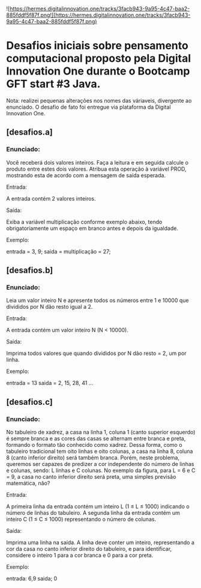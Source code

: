 ![https://hermes.digitalinnovation.one/tracks/3facb943-9a95-4c47-baa2-885fddf5f87f.png!](https://hermes.digitalinnovation.one/tracks/3facb943-9a95-4c47-baa2-885fddf5f87f.png)
# Desafios iniciais sobre pensamento computacional proposto pela Digital Innovation One durante o Bootcamp GFT start #3 Java.

Nota: realizei pequenas alterações nos nomes das váriaveis, divergente ao enunciado. O desafio de fato foi entregue via plataforma da Digital Innovation One.

## [desafios.a]

### Enunciado:

Você receberá dois valores inteiros.
Faça a leitura e em seguida calcule o produto entre estes dois valores. 
Atribua esta operação à variável PROD, mostrando esta de acordo com a mensagem de saída esperada.

Entrada:

A entrada contém 2 valores inteiros.

Saída:

Exiba a variável multiplicação conforme exemplo abaixo, tendo obrigatoriamente um espaço em branco antes e depois da igualdade.

Exemplo:

entrada = 3, 9;
saida = multiplicação = 27;


## [desafios.b]

### Enunciado:

Leia um valor inteiro N e apresente todos os números entre 1 e 10000 que divididos por N dão resto igual a 2.

Entrada:

A entrada contém um valor inteiro N (N < 10000).

Saída:

Imprima todos valores que quando divididos por N dão resto = 2, um por linha.

Exemplo:

entrada = 13
saida = 2, 15, 28, 41 ... 

## [desafios.c]

### Enunciado:

No tabuleiro de xadrez, a casa na linha 1, coluna 1 (canto superior esquerdo) é sempre branca e as cores das casas se alternam entre branca e preta, formando o formato tão conhecido como xadrez. 
Dessa forma, como o tabuleiro tradicional tem oito linhas e oito colunas, a casa na linha 8, coluna 8 (canto inferior direito) será também branca. Porém, neste problema, queremos ser capazes de predizer a cor independente do número de linhas e colunas, sendo: L linhas e C colunas. No exemplo da figura, para L = 6 e C = 9, a casa no canto inferior direito será preta, uma simples previsão matemática, não?



Entrada:

A primeira linha da entrada contém um inteiro L (1 ≤ L ≤ 1000) indicando o número de linhas do tabuleiro.
A segunda linha da entrada contém um inteiro C (1 ≤ C ≤ 1000) representando o número de colunas.

Saída:

Imprima uma linha na saída. A linha deve conter um inteiro, representando a cor da casa no canto inferior direito do tabuleiro, e para identificar, considere o inteiro 1 para a cor branca e 0 para a cor preta.

Exemplo:

entrada:
6,9
saida;
0


